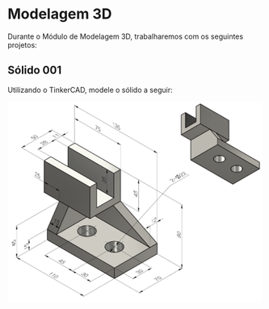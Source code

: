 <!--
IA, APOIO VOCAL, SGI, AMBIENTACAO
-->

# Modelagem 3D

Durante o Módulo de Modelagem 3D, trabalharemos com os seguintes projetos: 

## Sólido 001 

Utilizando o TinkerCAD, modele o sólido a seguir: 

<img src="/img/CAD_3D_001.png" alt="Modelo 3D">